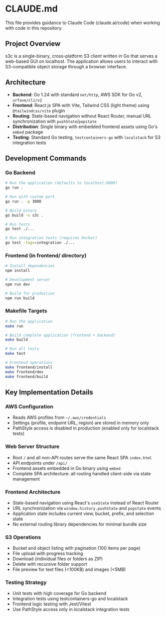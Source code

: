 # CLAUDE.md

This file provides guidance to Claude Code (claude.ai/code) when working with code in this repository.

## Project Overview

s3c is a single-binary, cross-platform S3 client written in Go that serves a web-based GUI on localhost. The application allows users to interact with S3-compatible object storage through a browser interface.

## Architecture

- **Backend**: Go 1.24 with standard `net/http`, AWS SDK for Go v2, `urfave/cli/v2`
- **Frontend**: React.js SPA with Vite, Tailwind CSS (light theme) using `@tailwindcss/vite` plugin
- **Routing**: State-based navigation without React Router, manual URL synchronization with `pushState`/`popstate`
- **Distribution**: Single binary with embedded frontend assets using Go's `embed` package
- **Testing**: Standard Go testing, `testcontainers-go` with `localstack` for S3 integration tests

## Development Commands

### Go Backend
```bash
# Run the application (defaults to localhost:8080)
go run .

# Run with custom port
go run . -p 3000

# Build binary
go build -o s3c .

# Run tests
go test ./...

# Run integration tests (requires Docker)
go test -tags=integration ./...
```

### Frontend (in frontend/ directory)
```bash
# Install dependencies
npm install

# Development server
npm run dev

# Build for production
npm run build
```

### Makefile Targets
```bash
# Run the application
make run

# Build complete application (frontend + backend)
make build

# Run all tests
make test

# Frontend operations
make frontend/install
make frontend/dev
make frontend/build
```

## Key Implementation Details

### AWS Configuration
- Reads AWS profiles from `~/.aws/credentials`
- Settings (profile, endpoint URL, region) are stored in memory only
- PathStyle access is disabled in production (enabled only for localstack tests)

### Web Server Structure
- Root `/` and all non-API routes serve the same React SPA `index.html`
- API endpoints under `/api/`
- Frontend assets embedded in Go binary using `embed`
- Complete SPA architecture: all routing handled client-side via state management

### Frontend Architecture
- State-based navigation using React's `useState` instead of React Router
- URL synchronization via `window.history.pushState` and `popstate` events
- Application state includes current view, bucket, prefix, and selection state
- No external routing library dependencies for minimal bundle size

### S3 Operations
- Bucket and object listing with pagination (100 items per page)
- File upload with progress tracking
- Download (individual files or folders as ZIP)
- Delete with recursive folder support
- File preview for text files (<100KB) and images (<5MB)

### Testing Strategy
- Unit tests with high coverage for Go backend
- Integration tests using testcontainers-go and localstack
- Frontend logic testing with Jest/Vitest
- Use PathStyle access only in localstack integration tests